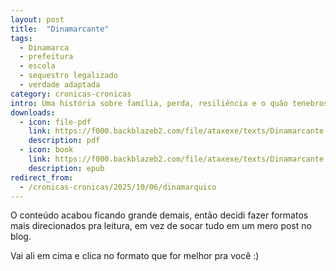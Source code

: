 ```yaml
---
layout: post
title:  "Dinamarcante"
tags:
  - Dinamarca
  - prefeitura
  - escola
  - sequestro legalizado
  - verdade adaptada
category: cronicas-cronicas
intro: Uma história sobre família, perda, resiliência e o quão tenebrosa pode ser a aliança entre escola e prefeitura.
downloads:
  - icon: file-pdf
    link: https://f000.backblazeb2.com/file/ataxexe/texts/Dinamarcante.pdf
    description: pdf
  - icon: book
    link: https://f000.backblazeb2.com/file/ataxexe/texts/Dinamarcante.epub
    description: epub
redirect_from:
  - /cronicas-cronicas/2025/10/06/dinamarquico
---
```


O conteúdo acabou ficando grande demais, então decidi fazer formatos mais direcionados pra leitura, em vez de socar tudo em um mero post no blog.

Vai ali em cima e clica no formato que for melhor pra você :)
